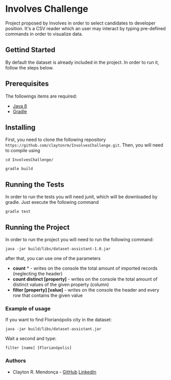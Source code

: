 # Involves Challenge

Project proposed by Involves in order to select candidates to developer position.
It's a CSV reader which an user may interact by typing pre-defined commands in order to visualize data.

## Gettind Started

By default the dataset is already included in the project. In order to run it, follow the steps below.

## Prerequisites

The followings items are required:
- [Java 8](https://www.java.com/pt_BR/download/faq/java8.xml)
- [Gradle](https://gradle.org/)

## Installing

First, you need to clone the following repository `https://github.com/claytonrm/InvolvesChallenge.git`. Then, you will need to compile using 
```
cd InvolvesChallenge/
```

```
gradle build
```

## Running the Tests

In order to run the tests you will need junit, which will be downloaded by gradle. Just execute the following command

```
gradle test
```

## Running the Project

In order to run the project you will need to run the following command:

```
java -jar build/libs/dataset-assistant-1.0.jar
```
after that, you can use one of the parameters

- **count** * - writes on the console the total amount of imported records (neglecting the header)
- **count distinct [property]** - writes on the console the total amount of distinct values of the given property (column)
- **filter [property] [value]** - writes on the console the header and every row that contains the given value

### Example of usage

If you want to find Florianópolis city in the dataset:

```
java -jar build/libs/dataset-assistant.jar
```
Wait a second and type:
```
filter [name] [Florianópolis]
```

### Authors

* Clayton R. Mendonça - [GitHub](https://github.com/claytonrm/) [LinkedIn](https://www.linkedin.com/in/claytonmendonca/)

